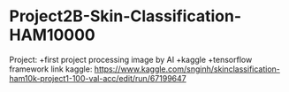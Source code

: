 # Project2B-Skin-Classification-HAM10000
Project:
+first project processing image by AI
+kaggle
+tensorflow framework
link kaggle: https://www.kaggle.com/snginh/skinclassification-ham10k-project1-100-val-acc/edit/run/67199647
